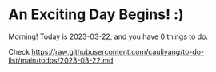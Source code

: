 # An Exciting Day Begins! :)

Morning! Today is 2023-03-22, and you have 0 things to do.

Check https://raw.githubusercontent.com/cauliyang/to-do-list/main/todos/2023-03-22.md
